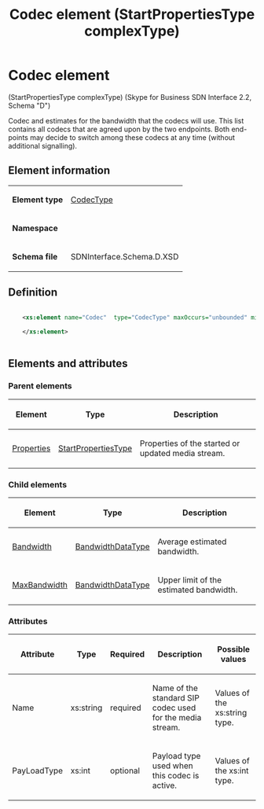 ﻿---
title: Codec element (StartPropertiesType complexType) 
TOCTitle: Codec element (StartPropertiesType complexType)
ms:assetid: 03e6b33a-5f2d-eb7b-8dda-6652d86dd62a
ms:mtpsurl: https://msdn.microsoft.com/library/Mt149446(v=office.16)
ms:contentKeyID: 65855393
ms.date: 08/24/2015
mtps_version: v=office.16
dev_langs:
- xml
---

# Codec element 

(StartPropertiesType complexType) (Skype for Business SDN Interface 2.2, Schema "D")

Codec and estimates for the bandwidth that the codecs will use. This list contains all codecs that are agreed upon by the two endpoints. Both end-points may decide to switch among these codecs at any time (without additional signalling).

## Element information

<table>

<tbody>
<tr class="odd">
<td><p><strong>Element type</strong></p></td>
<td><p><a href="codectype-complextype-skype-for-business-sdn-interface-2-2-schema-d.md">CodecType</a></p></td>
</tr>
<tr class="even">
<td><p><strong>Namespace</strong></p></td>
<td><p></p></td>
</tr>
<tr class="odd">
<td><p><strong>Schema file</strong></p></td>
<td><p>SDNInterface.Schema.D.XSD</p></td>
</tr>
</tbody>
</table>


## Definition

```xml

    <xs:element name="Codec"  type="CodecType" maxOccurs="unbounded" minOccurs="0">
    
    </xs:element>
  
```

## Elements and attributes

### Parent elements

<table>

<thead>
<tr class="header">
<th><p>Element</p></th>
<th><p>Type</p></th>
<th><p>Description</p></th>
</tr>
</thead>
<tbody>
<tr class="odd">
<td><p><a href="properties-element-startorupdatetype-complextype-skype-for-business-sdn-interface-2-2-schema-d.md">Properties</a></p></td>
<td><p><a href="startpropertiestype-complextype-skype-for-business-sdn-interface-2-2-schema-d.md">StartPropertiesType</a></p></td>
<td><p>Properties of the started or updated media stream.</p></td>
</tr>
</tbody>
</table>


### Child elements

<table>

<thead>
<tr class="header">
<th><p>Element</p></th>
<th><p>Type</p></th>
<th><p>Description</p></th>
</tr>
</thead>
<tbody>
<tr class="odd">
<td><p><a href="bandwidth-element-codectype-complextype-skype-for-business-sdn-interface-2-2-schema-d.md">Bandwidth</a></p></td>
<td><p><a href="bandwidthdatatype-simpletype-skype-for-business-sdn-interface-2-2-schema-d.md">BandwidthDataType</a></p></td>
<td><p>Average estimated bandwidth.</p></td>
</tr>
<tr class="even">
<td><p><a href="maxbandwidth-element-codectype-complextype-skype-for-business-sdn-interface-2-2-schema-d.md">MaxBandwidth</a></p></td>
<td><p><a href="bandwidthdatatype-simpletype-skype-for-business-sdn-interface-2-2-schema-d.md">BandwidthDataType</a></p></td>
<td><p>Upper limit of the estimated bandwidth.</p></td>
</tr>
</tbody>
</table>


### Attributes

<table>

<thead>
<tr class="header">
<th><p>Attribute</p></th>
<th><p>Type</p></th>
<th><p>Required</p></th>
<th><p>Description</p></th>
<th><p>Possible values</p></th>
</tr>
</thead>
<tbody>
<tr class="odd">
<td><p>Name</p></td>
<td><p>xs:string</p></td>
<td><p>required</p></td>
<td><p>Name of the standard SIP codec used for the media stream.</p></td>
<td><p>Values of the xs:string type.</p></td>
</tr>
<tr class="even">
<td><p>PayLoadType</p></td>
<td><p>xs:int</p></td>
<td><p>optional</p></td>
<td><p>Payload type used when this codec is active.</p></td>
<td><p>Values of the xs:int type.</p></td>
</tr>
</tbody>
</table>

